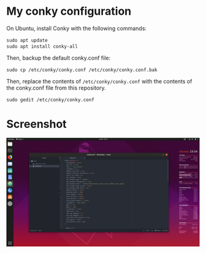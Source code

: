 # My conky configuration

On Ubuntu, install Conky with the following commands: 
```
sudo apt update
sudo apt install conky-all
```

Then, backup the default conky.conf file:
```
sudo cp /etc/conky/conky.conf /etc/conky/conky.conf.bak
```

Then, replace the contents of `/etc/conky/conky.conf` with the contents of the conky.conf file from this repository. 
```
sudo gedit /etc/conky/conky.conf
```
# Screenshot

![Conky Screenshot](https://github.com/davidtessier/conky/blob/master/Screenshot%20from%202019-07-24%2016-14-53.png)
